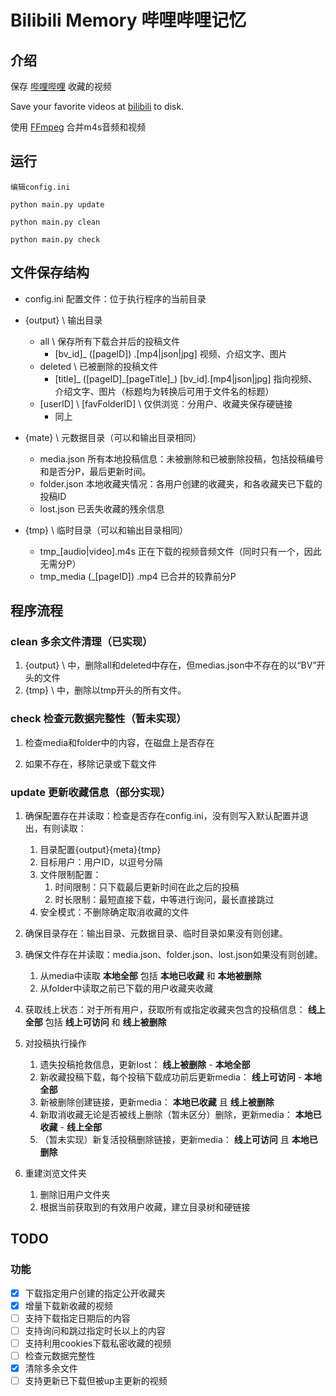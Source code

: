 # Bilibili Memory 哔哩哔哩记忆

## 介绍

保存 [哔哩哔哩](https://www.bilibili.com/) 收藏的视频

Save your favorite videos at [bilibili](https://www.bilibili.com/) to disk.

使用 [FFmpeg](http://ffmpeg.org/) 合并m4s音频和视频

## 运行

```
编辑config.ini

python main.py update

python main.py clean

python main.py check

```

## 文件保存结构

* config.ini 配置文件：位于执行程序的当前目录


* {output} \ 输出目录
    * all \ 保存所有下载合并后的投稿文件
        * [bv_id]\_ \([pageID]\) .[mp4|json|jpg] 视频、介绍文字、图片
    * deleted \ 已被删除的投稿文件
        * [title]\_ \([pageID]\_[pageTitle]\_\) [bv_id].[mp4|json|jpg] 指向视频、介绍文字、图片（标题均为转换后可用于文件名的标题）
    * [userID] \\ [favFolderID] \\ 仅供浏览：分用户、收藏夹保存硬链接
        * 同上


* {mate} \ 元数据目录（可以和输出目录相同）
    * media.json 所有本地投稿信息：未被删除和已被删除投稿，包括投稿编号和是否分P，最后更新时间。
    * folder.json 本地收藏夹情况：各用户创建的收藏夹，和各收藏夹已下载的投稿ID
    * lost.json 已丢失收藏的残余信息


* {tmp} \ 临时目录（可以和输出目录相同）
    * tmp_[audio|video].m4s 正在下载的视频音频文件（同时只有一个，因此无需分P）
    * tmp_media \(_[pageID]\) .mp4 已合并的较靠前分P

## 程序流程

### clean 多余文件清理（已实现）

1. {output} \ 中，删除all和deleted中存在，但medias.json中不存在的以“BV”开头的文件
2. {tmp} \ 中，删除以tmp开头的所有文件。

### check 检查元数据完整性（暂未实现）

1. 检查media和folder中的内容，在磁盘上是否存在

2. 如果不存在，移除记录或下载文件

### update 更新收藏信息（部分实现）

1. 确保配置存在并读取：检查是否存在config.ini，没有则写入默认配置并退出，有则读取：
    1. 目录配置{output}{meta}{tmp}
    2. 目标用户：用户ID，以逗号分隔
    3. 文件限制配置：
        1. 时间限制：只下载最后更新时间在此之后的投稿
        2. 时长限制：最短直接下载，中等进行询问，最长直接跳过
    4. 安全模式：不删除确定取消收藏的文件
2. 确保目录存在：输出目录、元数据目录、临时目录如果没有则创建。
3. 确保文件存在并读取：media.json、folder.json、lost.json如果没有则创建。
    1. 从media中读取 **本地全部** 包括 **本地已收藏** 和 **本地被删除**
    2. 从folder中读取之前已下载的用户收藏夹收藏
4. 获取线上状态：对于所有用户，获取所有或指定收藏夹包含的投稿信息：
   **线上全部** 包括 **线上可访问** 和 **线上被删除**

5. 对投稿执行操作
    1. 遗失投稿抢救信息，更新lost： **线上被删除** - **本地全部**
    2. 新收藏投稿下载，每个投稿下载成功前后更新media： **线上可访问** - **本地全部**
    4. 新被删除创建链接，更新media： **本地已收藏** 且 **线上被删除**
    5. 新取消收藏无论是否被线上删除（暂未区分）删除，更新media： **本地已收藏** - **线上全部**
    6. （暂未实现）新复活投稿删除链接，更新media： **线上可访问** 且 **本地已删除**

6. 重建浏览文件夹
    1. 删除旧用户文件夹
    2. 根据当前获取到的有效用户收藏，建立目录树和硬链接

## TODO

### 功能

- [x] 下载指定用户创建的指定公开收藏夹
- [x] 增量下载新收藏的视频
- [ ] 支持下载指定日期后的内容
- [ ] 支持询问和跳过指定时长以上的内容
- [ ] 支持利用cookies下载私密收藏的视频
- [ ] 检查元数据完整性
- [x] 清除多余文件
- [ ] 支持更新已下载但被up主更新的视频

